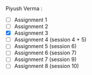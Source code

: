 Piyush Verma :
- [ ] Assignment 1
- [ ] Assignment 2
- [x] Assignment 3
- [ ] Assignment 4 (session 4 + 5)
- [ ] Assignment 5 (session 6)
- [ ] Assignment 6 (session 7)
- [ ] Assignment 7 (session 9)
- [ ] Assignment 8 (session 10)